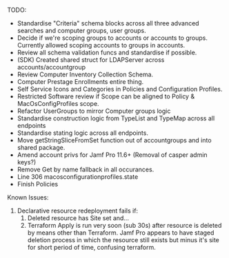 TODO:

- Standardise "Criteria" schema blocks across all three advanced searches and computer groups, user groups.
- Decide if we're scoping groups to accounts or accounts to groups. Currently allowed scoping accounts to groups in accounts.
- Review all schema validation funcs and standardise if possible. 
- (SDK) Created shared struct for LDAPServer across accounts/accountgroup
- Review Computer Inventory Collection Schema.
- Computer Prestage Enrollments entire thing.
- Self Service Icons and Categories in Policies and Configuration Profiles.
- Restricted Software review if Scope can be aligned to Policy & MacOsConfigProfiles scope.
- Refactor UserGroups to mirror Computer groups logic
- Standardise construction logic from TypeList and TypeMap across all endpoints
- Standardise stating logic across all endpoints.
- Move getStringSliceFromSet function out of accountgroups and into shared package.
- Amend account privs for Jamf Pro 11.6+ (Removal of casper admin keys?)
- Remove Get by name fallback in all occurances.
- Line 306 macosconfigurationprofiles.state
- Finish Policies

Known Issues:
1. Declarative resource redeployment fails if: 
    1. Deleted resource has Site set and...
    2. Terraform Apply is run very soon (sub 30s) after resource is deleted by means other than Terraform. Jamf Pro appears to have staged deletion process in which the resource still exists but minus it's site for short period of time, confusing terraform.